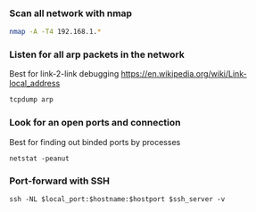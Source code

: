 ### Scan all network with nmap

```sh
nmap -A -T4 192.168.1.*
```

### Listen for all arp packets in the network
Best for link-2-link debugging https://en.wikipedia.org/wiki/Link-local_address

```sh 
tcpdump arp
```

### Look for an open ports and connection
Best for finding out binded ports by processes

```shell script
netstat -peanut
```

### Port-forward with SSH

```shell
ssh -NL $local_port:$hostname:$hostport $ssh_server -v
```
